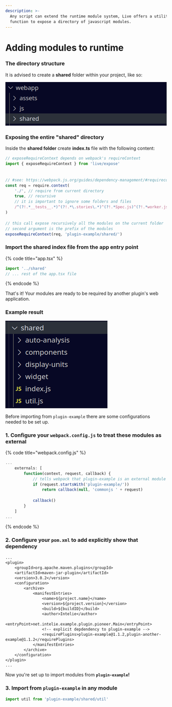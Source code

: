 ```yaml
---
description: >-
  Any script can extend the runtime module system, Live offers a utility
  function to expose a directory of javascript modules.
---
```


# Adding modules to runtime

### The directory structure

It is advised to create a **shared** folder within your project, like so:

![Suggested directory structure](<../../../.gitbook/assets/image (50).png>)

### Exposing the entire "shared" directory

Inside the **shared folder** create **index.ts** file with the following content:

```javascript
// exposeRequireContext depends on webpack's requireContext
import { exposeRequireContext } from 'live/expose'


// #see: https://webpack.js.org/guides/dependency-management/#requirecontext
const req = require.context(
    './', // require from current directory
    true, // recursive
    // it is important to ignore some folders and files
    /^(?!.*__tests__.*)^(?!.*\.stories\.*)^(?!.*Spec.js)^(?!.*worker.js)^(?!.*__mocks__.*\.js)((.*\.([t|j]sx?\.*))[^.]*$)/
)

// this call expose recursively all the modules on the current folder
// second argument is the prefix of the modules
exposeRequireContext(req, 'plugin-example/shared/')

```

### Import the shared index file from the app entry point

{% code title="app.tsx" %}
```javascript
import '../shared'
// ... rest of the app.tsx file
```
{% endcode %}

That's it! Your modules are ready to be required by another plugin's web application.

### Example result

![](<../../../.gitbook/assets/image (41).png>)

Before importing from `plugin-example` there are some configurations needed to be set up.

### 1. Configure your `webpack.config.js` to treat these modules as external

{% code title="webpack.config.js" %}
```javascript
...
    externals: [
        function(context, request, callback) {
            // tells webpack that plugin-example is an external module
            if (request.startsWith('plugin-example/'))
                return callback(null, 'commonjs ' + request)

            callback()
        }
    ]
...
```
{% endcode %}

### 2. Configure your `pom.xml` to add explicitly show that dependency

```markup
...
<plugin>
    <groupId>org.apache.maven.plugins</groupId>
    <artifactId>maven-jar-plugin</artifactId>
    <version>3.0.2</version>
    <configuration>
        <archive>
            <manifestEntries>
                <name>${project.name}</name>
                <version>${project.version}</version>
                <build>${buildID}</build>
                <author>Intelie</author>
                <entryPoint>net.intelie.example.plugin.pioneer.Main</entryPoint>
                <!-- explicit depdendency to plugin-example -->
                <requirePlugins>plugin-example@1.1.2,plugin-another-example@1.1.2</requirePlugins>
            </manifestEntries>
        </archive>
    </configuration>
</plugin>
...
```

Now you're set up to import modules from **`plugin-example`!**&#x20;

### 3. Import from `plugin-example`  in any module

```javascript
import util from 'plugin-example/shared/util'
```
